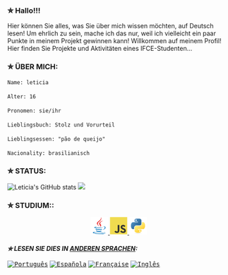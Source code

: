 ### ✮ Hallo!!!

Hier können Sie alles, was Sie über mich wissen möchten, auf Deutsch lesen! Um ehrlich zu sein, mache ich das nur, weil ich vielleicht ein paar Punkte in meinem Projekt gewinnen kann!
Willkommen auf meinem Profil! Hier finden Sie Projekte und Aktivitäten eines IFCE-Studenten...

### ✮ ÜBER MICH:
~~~
Name: leticia

Alter: 16

Pronomen: sie/ihr

Lieblingsbuch: Stolz und Vorurteil

Lieblingsessen: "pão de queijo"

Nacionality: brasilianisch
~~~
### ✮ STATUS:

![Leticia's GitHub stats](https://github-readme-stats.vercel.app/api?username=mareshbard&show_icons=true&theme=tokyonight)
<img height="195em" src="https://github-readme-stats.vercel.app/api/top-langs/?username=mareshbard&layout=compact&langs_count=7&theme=tokyonight"/>

### ✮ STUDIUM::
<p align="center"> <a href="https://www.java.com" target="_blank" rel="noreferrer"> <img src="https://raw.githubusercontent.com/devicons/devicon/master/icons/java/java-original.svg" alt="java" width="40" height="40"/> </a> <a href="https://developer.mozilla.org/en-US/docs/Web/JavaScript" target="_blank" rel="noreferrer"> <img src="https://raw.githubusercontent.com/devicons/devicon/master/icons/javascript/javascript-original.svg" alt="javascript" width="40" height="40"/> </a> <a href="https://www.python.org" target="_blank" rel="noreferrer"> <img src="https://raw.githubusercontent.com/devicons/devicon/master/icons/python/python-original.svg" alt="python" width="40" height="40"/> </a> </p>

#### _✮ LESEN SIE DIES IN [ANDEREN SPRACHEN](translations/Translations.md):_
<kbd>[<img title="Português" alt="Português" src="https://cdn.staticaly.com/gh/hjnilsson/country-flags/master/svg/br.svg" width="22">](README.br.md)</kbd>
<kbd>[<img title="Española" alt="Española" src="https://cdn.staticaly.com/gh/hjnilsson/country-flags/master/svg/es.svg" width="22">](README.es.md)</kbd>
<kbd>[<img title="Française" alt="Française" src="https://cdn.staticaly.com/gh/hjnilsson/country-flags/master/svg/fr.svg" width="22">](README.fr.md)</kbd>
<kbd>[<img title="Inglês" alt="Inglês" src="https://cdn.staticaly.com/gh/hjnilsson/country-flags/master/svg/us.svg" width="22">](READMEen.md)</kbd>


